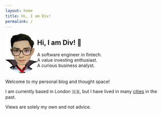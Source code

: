 ```yaml
---
layout: home
title: Hi, I am Div!
permalink: /
---
```


<img align="left" width="100" height="125" src="assets/gitbook/images/dkhandelwal_profile.png">

## Hi, I am Div! 👋
A software engineer in fintech. \
A value investing enthusiast. \
A curious business analyst. \
\
\
Welcome to my personal blog and thought space!

I am currently based in London 🇬🇧, but I have lived in many [cities](https://www.google.com) in the past.

Views are solely my own and not advice. 